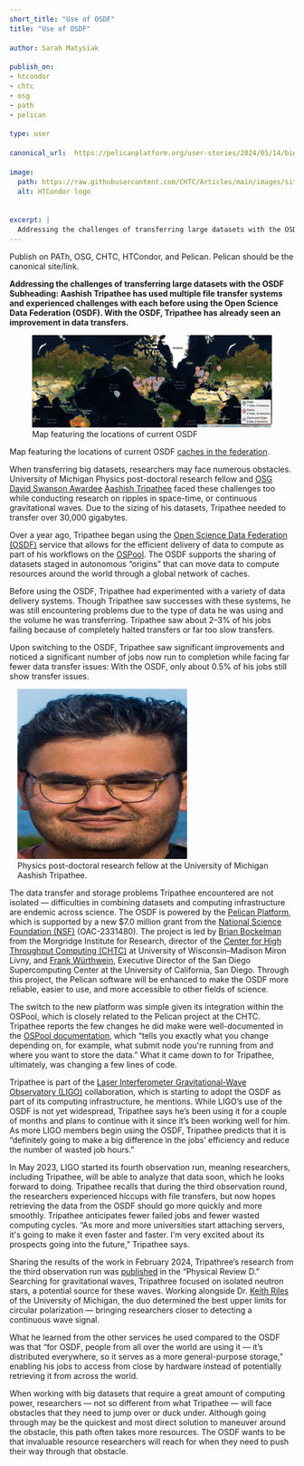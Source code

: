 ```yaml
---
short_title: "Use of OSDF" 
title: "Use of OSDF"

author: Sarah Matysiak

publish_on:
- htcondor
- chtc
- osg
- path
- pelican

type: user

canonical_url:  https://pelicanplatform.org/user-stories/2024/05/14/big-data-with-osdf

image:
  path: https://raw.githubusercontent.com/CHTC/Articles/main/images/sites-use-of-osdf.png
  alt: HTCondor logo


excerpt: |
  Addressing the challenges of transferring large datasets with the OSDF Subheading: Aashish Tripathee has used multiple file transfer systems and experienced challenges with each before using the Open Science Data Federation (OSDF). With the OSDF, Tripathee has already seen an improvement in data transfers.
---
```


Publish on PATh, OSG, CHTC, HTCondor, and Pelican. Pelican should be the canonical site/link.

__Addressing the challenges of transferring large datasets with the OSDF Subheading: Aashish Tripathee has used multiple file transfer systems and experienced challenges with each before using the Open Science Data Federation (OSDF). With the OSDF, Tripathee has already seen an improvement in data transfers.__

<figure>
<img src="https://raw.githubusercontent.com/CHTC/Articles/main/images/sites-use-of-osdf.png" alt="Map of OSDF use"/>
<figcaption class="figure-caption">Map featuring the locations of current OSDF</figcaption>
</figure>


Map featuring the locations of current OSDF [caches in the federation](https://osg-htc.org/docs/data/stashcache/overview/#architecture).

When transferring big datasets, researchers may face numerous obstacles. University of Michigan Physics post-doctoral research fellow and [OSG David Swanson Awardee](https://osg-htc.org/spotlights/david-swanson-awardees-2023.html)  [Aashish Tripathee](https://lsa.umich.edu/physics/people/research-fellows/aashisht.html) faced these challenges too while conducting research on ripples in space-time, or continuous gravitational waves. Due to the sizing of his datasets, Tripathee needed to transfer over 30,000 gigabytes.

Over a year ago, Tripathee began using the [Open Science Data Federation (OSDF)](https://osg-htc.org/services/osdf) service that allows for the efficient delivery of data to compute as part of his workflows on the [OSPool](https://osg-htc.org/). The OSDF supports the sharing of datasets staged in autonomous “origins” that can move data to compute resources around the world through a global network of caches.

Before using the OSDF, Tripathee had experimented with a variety of data delivery systems. Though Tripathee saw successes with these systems, he was still encountering problems due to the type of data he was using and the volume he was transferring. Tripathee saw about 2–3% of his jobs failing because of completely halted transfers or far too slow transfers.

Upon switching to the OSDF, Tripathee saw significant improvements and noticed a significant number of jobs now run to completion while facing far fewer data transfer issues: With the OSDF, only about 0.5% of his jobs still show transfer issues.

<figure class="figure float-end" style="margin-left: 1em">
 <img src='https://raw.githubusercontent.com/CHTC/Articles/main/images/headshot-use-of-osdf.png' height="300" width="300" class="figure-img img-fluid rounded" alt="Physics post-doctoral research fellow at the University of Michigan Aashish Tripathee.">
  <figcaption class="figure-caption">Physics post-doctoral research fellow at the University of Michigan Aashish Tripathee.</figcaption>
</figure>

The data transfer and storage problems Tripathee encountered are not isolated — difficulties in combining datasets and computing infrastructure are endemic across science. The OSDF is powered by the [Pelican Platform](https://pelicanplatform.org/), which is supported by a new $7.0 million grant from the [National Science Foundation (NSF)](https://www.nsf.gov/awardsearch/showAward?AWD_ID=2331480) (OAC-2331480). The project is led by [Brian Bockelman](https://morgridge.org/profile/brian-bockelman/) from the Morgridge Institute for Research, director of the [Center for High Throughput Computing (CHTC)](https://chtc.cs.wisc.edu/) at University of Wisconsin–Madison Miron Livny, and [Frank Würthwein](https://www.sdsc.edu/research/researcher_spotlight/wuerthwein_frank.html), Executive Director of the San Diego Supercomputing Center at the University of California, San Diego. Through this project, the Pelican software will be enhanced to make the OSDF more reliable, easier to use, and more accessible to other fields of science.

The switch to the new platform was simple given its integration within the OSPool, which is closely related to the Pelican project at the CHTC. Tripathee reports the few changes he did make were well-documented in the [OSPool documentation](https://portal.osg-htc.org/documentation/htc_workloads/managing_data/osdf/), which “tells you exactly what you change depending on, for example, what submit node you're running from and where you want to store the data.” What it came down to for Tripathee, ultimately, was changing a few lines of code.

Tripathee is part of the [Laser Interferometer Gravitational-Wave Observatory (LIGO)](https://www.ligo.caltech.edu/) collaboration, which is starting to adopt the OSDF as part of its computing infrastructure, he mentions. While LIGO’s use of the OSDF is not yet widespread, Tripathee says he’s been using it for a couple of months and plans to continue with it since it’s been working well for him. As more LIGO members begin using the OSDF, Tripathee predicts that it is “definitely going to make a big difference in the jobs’ efficiency and reduce the number of wasted job hours.”

In May 2023, LIGO started its fourth observation run, meaning researchers, including Tripathee, will be able to analyze that data soon, which he looks forward to doing. Tripathee recalls that during the third observation round, the researchers experienced hiccups with file transfers, but now hopes retrieving the data from the OSDF should go more quickly and more smoothly. Tripathee anticipates fewer failed jobs and fewer wasted computing cycles. “As more and more universities start attaching servers, it's going to make it even faster and faster. I'm very excited about its prospects going into the future,” Tripathee says.

Sharing the results of the work in February 2024, Tripathree’s research from the third observation run was [published](https://journals.aps.org/prd/abstract/10.1103/PhysRevD.109.043049#) in the “Physical Review D.” Searching for gravitational waves, Tripathree focused on isolated neutron stars, a potential source for these waves. Working alongside Dr. [Keith Riles](https://lsa.umich.edu/physics/people/faculty/kriles.html) of the University of Michigan, the duo determined the best upper limits for circular polarization — bringing researchers closer to detecting a continuous wave signal.

What he learned from the other services he used compared to the OSDF was that “for OSDF, people from all over the world are using it — it’s distributed everywhere, so it serves as a more general-purpose storage,” enabling his jobs to access from close by hardware instead of potentially retrieving it from across the world.

When working with big datasets that require a great amount of computing power, researchers — not so different from what Tripathee — will face obstacles that they need to jump over or duck under. Although going through may be the quickest and most direct solution to maneuver around the obstacle, this path often takes more resources. The OSDF wants to be that invaluable resource researchers will reach for when they need to push their way through that obstacle.
